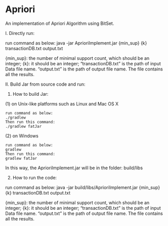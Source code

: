 # Apriori
An implementation of Apriori Algorithm using BitSet.

I. Directly run:

run command as below:
java -jar AprioriImplement.jar {min_sup} {k} transactionDB.txt output.txt

{min_sup}: the number of minimal support count, which should be an integer;
{k}: it should be an integer;
“transactionDB.txt” is the path of input Data file name.
“output.txt” is the path of output file name. The file contains all the results.


II. Build Jar from source code and run:

1. How to build Jar:

(1) on Unix-like platforms such as Linux and Mac OS X

	run command as below:
	./gradlew
	Then run this command:
	./gradlew fatJar

(2) on Windows

	run command as below:
	gradlew
	Then run this command:
	gradlew fatJar

In this way, the AprioriImplement.jar will be in the folder: build/libs


2. How to run the code:

run command as below:
java -jar build/libs/AprioriImplement.jar {min_sup} {k} transactionDB.txt output.txt

{min_sup}: the number of minimal support count, which should be an integer;
{k}: it should be an integer;
“transactionDB.txt” is the path of input Data file name.
“output.txt” is the path of output file name. The file contains all the results.


